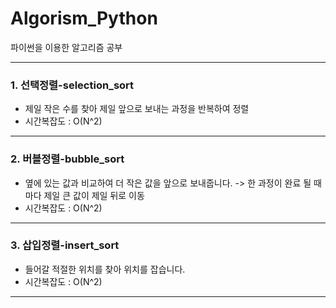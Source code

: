 # Algorism_Python
파이썬을 이용한 알고리즘 공부

***
### 1. 선택정렬-selection_sort
* 제일 작은 수를 찾아 제일 앞으로 보내는 과정을 반복하여 정렬
* 시간복잡도 : O(N^2)
***
### 2. 버블정렬-bubble_sort
* 옆에 있는 값과 비교하여 더 작은 값을 앞으로 보내줍니다. -> 한 과정이 완료 될 때마다 제일 큰 값이 제일 뒤로 이동
* 시간복잡도 : O(N^2)
***
### 3. 삽입정렬-insert_sort
* 들어갈 적절한 위치를 찾아 위치를 잡습니다.
* 시간복잡도 : O(N^2)
***
